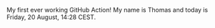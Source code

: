 My first ever working GitHub Action!
My name is Thomas and today is Friday, 20 August, 14:28 CEST. 
